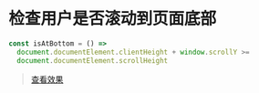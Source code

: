 # 检查用户是否滚动到页面底部

```js
const isAtBottom = () =>
  document.documentElement.clientHeight + window.scrollY >=
  document.documentElement.scrollHeight
```

> [查看效果](https://codepen.io/lio-zero/pen/wvqQxbb)
